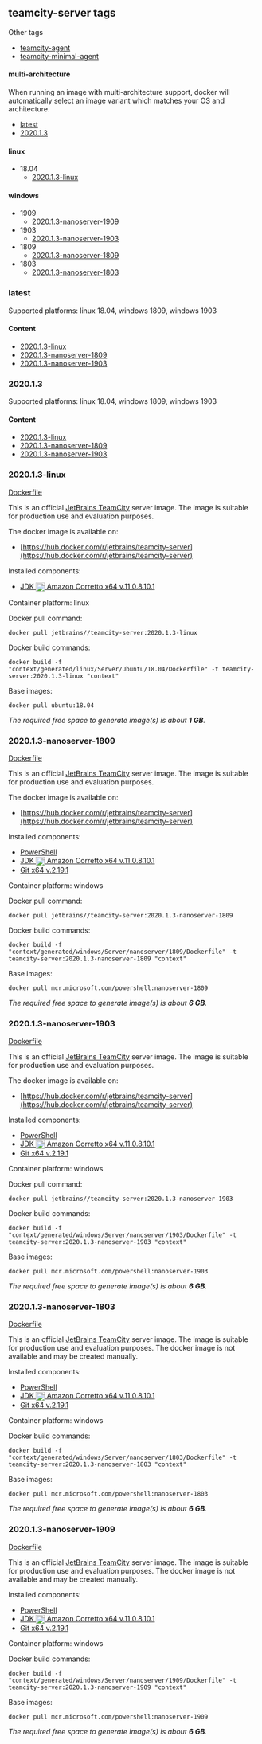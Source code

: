 ## teamcity-server tags

Other tags

- [teamcity-agent](teamcity-agent.md)
- [teamcity-minimal-agent](teamcity-minimal-agent.md)

#### multi-architecture

When running an image with multi-architecture support, docker will automatically select an image variant which matches your OS and architecture.

- [latest](#latest)
- [2020.1.3](#202013)

#### linux

- 18.04
  - [2020.1.3-linux](#202013-linux)

#### windows

- 1909
  - [2020.1.3-nanoserver-1909](#202013-nanoserver-1909)
- 1903
  - [2020.1.3-nanoserver-1903](#202013-nanoserver-1903)
- 1809
  - [2020.1.3-nanoserver-1809](#202013-nanoserver-1809)
- 1803
  - [2020.1.3-nanoserver-1803](#202013-nanoserver-1803)


### latest

Supported platforms: linux 18.04, windows 1809, windows 1903

#### Content

- [2020.1.3-linux](#202013-linux)
- [2020.1.3-nanoserver-1809](#202013-nanoserver-1809)
- [2020.1.3-nanoserver-1903](#202013-nanoserver-1903)

### 2020.1.3

Supported platforms: linux 18.04, windows 1809, windows 1903

#### Content

- [2020.1.3-linux](#202013-linux)
- [2020.1.3-nanoserver-1809](#202013-nanoserver-1809)
- [2020.1.3-nanoserver-1903](#202013-nanoserver-1903)


### 2020.1.3-linux

[Dockerfile](linux/Server/Ubuntu/18.04/Dockerfile)

This is an official [JetBrains TeamCity](https://www.jetbrains.com/teamcity/) server image. The image is suitable for production use and evaluation purposes.

The docker image is available on:

- [https://hub.docker.com/r/jetbrains/teamcity-server](https://hub.docker.com/r/jetbrains/teamcity-server)

Installed components:

- [JDK <img align="center" height="18" src="/logo/corretto.png"> Amazon Corretto x64 v.11.0.8.10.1](https://repo.labs.intellij.net/cache/https/corretto.aws/downloads/resources/11.0.8.10.1/amazon-corretto-11.0.8.10.1-linux-x64.tar.gz)

Container platform: linux

Docker pull command:

```
docker pull jetbrains//teamcity-server:2020.1.3-linux
```

Docker build commands:

```
docker build -f "context/generated/linux/Server/Ubuntu/18.04/Dockerfile" -t teamcity-server:2020.1.3-linux "context"
```

Base images:

```
docker pull ubuntu:18.04
```

_The required free space to generate image(s) is about **1 GB**._
### 2020.1.3-nanoserver-1809

[Dockerfile](windows/Server/nanoserver/1809/Dockerfile)

This is an official [JetBrains TeamCity](https://www.jetbrains.com/teamcity/) server image. The image is suitable for production use and evaluation purposes.

The docker image is available on:

- [https://hub.docker.com/r/jetbrains/teamcity-server](https://hub.docker.com/r/jetbrains/teamcity-server)

Installed components:

- [PowerShell](https://github.com/PowerShell/PowerShell#get-powershell)
- [JDK <img align="center" height="18" src="/logo/corretto.png"> Amazon Corretto x64 v.11.0.8.10.1](https://repo.labs.intellij.net/cache/https/corretto.aws/downloads/resources/11.0.8.10.1/amazon-corretto-11.0.8.10.1-windows-x64-jdk.zip)
- [Git x64 v.2.19.1](https://repo.labs.intellij.net/cache/https/github.com/git-for-windows/git/releases/download/v2.19.1.windows.1/MinGit-2.19.1-64-bit.zip)

Container platform: windows

Docker pull command:

```
docker pull jetbrains//teamcity-server:2020.1.3-nanoserver-1809
```

Docker build commands:

```
docker build -f "context/generated/windows/Server/nanoserver/1809/Dockerfile" -t teamcity-server:2020.1.3-nanoserver-1809 "context"
```

Base images:

```
docker pull mcr.microsoft.com/powershell:nanoserver-1809
```

_The required free space to generate image(s) is about **6 GB**._
### 2020.1.3-nanoserver-1903

[Dockerfile](windows/Server/nanoserver/1903/Dockerfile)

This is an official [JetBrains TeamCity](https://www.jetbrains.com/teamcity/) server image. The image is suitable for production use and evaluation purposes.

The docker image is available on:

- [https://hub.docker.com/r/jetbrains/teamcity-server](https://hub.docker.com/r/jetbrains/teamcity-server)

Installed components:

- [PowerShell](https://github.com/PowerShell/PowerShell#get-powershell)
- [JDK <img align="center" height="18" src="/logo/corretto.png"> Amazon Corretto x64 v.11.0.8.10.1](https://repo.labs.intellij.net/cache/https/corretto.aws/downloads/resources/11.0.8.10.1/amazon-corretto-11.0.8.10.1-windows-x64-jdk.zip)
- [Git x64 v.2.19.1](https://repo.labs.intellij.net/cache/https/github.com/git-for-windows/git/releases/download/v2.19.1.windows.1/MinGit-2.19.1-64-bit.zip)

Container platform: windows

Docker pull command:

```
docker pull jetbrains//teamcity-server:2020.1.3-nanoserver-1903
```

Docker build commands:

```
docker build -f "context/generated/windows/Server/nanoserver/1903/Dockerfile" -t teamcity-server:2020.1.3-nanoserver-1903 "context"
```

Base images:

```
docker pull mcr.microsoft.com/powershell:nanoserver-1903
```

_The required free space to generate image(s) is about **6 GB**._
### 2020.1.3-nanoserver-1803

[Dockerfile](windows/Server/nanoserver/1803/Dockerfile)

This is an official [JetBrains TeamCity](https://www.jetbrains.com/teamcity/) server image. The image is suitable for production use and evaluation purposes.
The docker image is not available and may be created manually.

Installed components:

- [PowerShell](https://github.com/PowerShell/PowerShell#get-powershell)
- [JDK <img align="center" height="18" src="/logo/corretto.png"> Amazon Corretto x64 v.11.0.8.10.1](https://repo.labs.intellij.net/cache/https/corretto.aws/downloads/resources/11.0.8.10.1/amazon-corretto-11.0.8.10.1-windows-x64-jdk.zip)
- [Git x64 v.2.19.1](https://repo.labs.intellij.net/cache/https/github.com/git-for-windows/git/releases/download/v2.19.1.windows.1/MinGit-2.19.1-64-bit.zip)

Container platform: windows

Docker build commands:

```
docker build -f "context/generated/windows/Server/nanoserver/1803/Dockerfile" -t teamcity-server:2020.1.3-nanoserver-1803 "context"
```

Base images:

```
docker pull mcr.microsoft.com/powershell:nanoserver-1803
```

_The required free space to generate image(s) is about **6 GB**._
### 2020.1.3-nanoserver-1909

[Dockerfile](windows/Server/nanoserver/1909/Dockerfile)

This is an official [JetBrains TeamCity](https://www.jetbrains.com/teamcity/) server image. The image is suitable for production use and evaluation purposes.
The docker image is not available and may be created manually.

Installed components:

- [PowerShell](https://github.com/PowerShell/PowerShell#get-powershell)
- [JDK <img align="center" height="18" src="/logo/corretto.png"> Amazon Corretto x64 v.11.0.8.10.1](https://repo.labs.intellij.net/cache/https/corretto.aws/downloads/resources/11.0.8.10.1/amazon-corretto-11.0.8.10.1-windows-x64-jdk.zip)
- [Git x64 v.2.19.1](https://repo.labs.intellij.net/cache/https/github.com/git-for-windows/git/releases/download/v2.19.1.windows.1/MinGit-2.19.1-64-bit.zip)

Container platform: windows

Docker build commands:

```
docker build -f "context/generated/windows/Server/nanoserver/1909/Dockerfile" -t teamcity-server:2020.1.3-nanoserver-1909 "context"
```

Base images:

```
docker pull mcr.microsoft.com/powershell:nanoserver-1909
```

_The required free space to generate image(s) is about **6 GB**._
